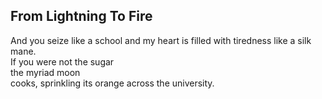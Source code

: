 From Lightning To Fire
----------------------
And you seize like a school and my heart is filled with tiredness like a silk mane.  
If you were not the sugar  
the myriad moon  
cooks, sprinkling its orange across the university.  
